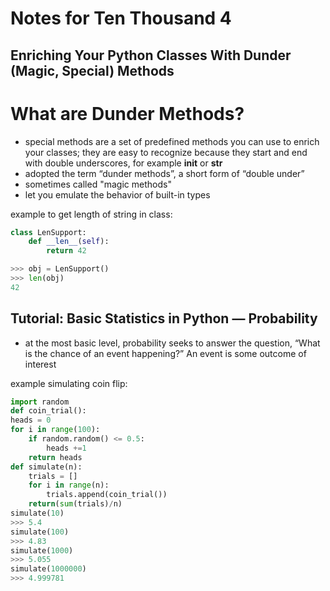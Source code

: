 # Notes for Ten Thousand 4

## Enriching Your Python Classes With Dunder (Magic, Special) Methods

# What are Dunder Methods?

- special methods are a set of predefined methods you can use to enrich your classes; they are easy to recognize because they start and end with double underscores, for example __init__ or __str__
- adopted the term “dunder methods”, a short form of “double under”
- sometimes called "magic methods"
-  let you emulate the behavior of built-in types

example to get length of string in class:

```Python
class LenSupport:
    def __len__(self):
        return 42

>>> obj = LenSupport()
>>> len(obj)
42
```

## Tutorial: Basic Statistics in Python — Probability

- at the most basic level, probability seeks to answer the question, “What is the chance of an event happening?” An event is some outcome of interest

example simulating coin flip:

```Python
import random
def coin_trial():
heads = 0
for i in range(100):
    if random.random() <= 0.5:
        heads +=1
    return heads
def simulate(n):
    trials = []
    for i in range(n):
        trials.append(coin_trial())
    return(sum(trials)/n)
simulate(10)
>>> 5.4
simulate(100)
>>> 4.83
simulate(1000)
>>> 5.055
simulate(1000000)
>>> 4.999781
```
